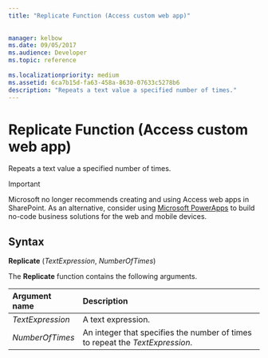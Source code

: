 ```yaml
---
title: "Replicate Function (Access custom web app)"
 
 
manager: kelbow
ms.date: 09/05/2017
ms.audience: Developer
ms.topic: reference
  
ms.localizationpriority: medium
ms.assetid: 6ca7b15d-fa63-458a-8630-07633c5278b6
description: "Repeats a text value a specified number of times."
---
```


# Replicate Function (Access custom web app)

Repeats a text value a specified number of times.
  
> [!IMPORTANT]
> Microsoft no longer recommends creating and using Access web apps in SharePoint. As an alternative, consider using [Microsoft PowerApps](https://powerapps.microsoft.com/en-us/) to build no-code business solutions for the web and mobile devices.
  
## Syntax

 **Replicate** (*TextExpression*, *NumberOfTimes*)
  
The **Replicate** function contains the following arguments.
  
|**Argument name**|**Description**|
|:-----|:-----|
| *TextExpression*  <br/> |A text expression.  <br/> |
| *NumberOfTimes*  <br/> |An integer that specifies the number of times to repeat the *TextExpression*.  <br/> |

